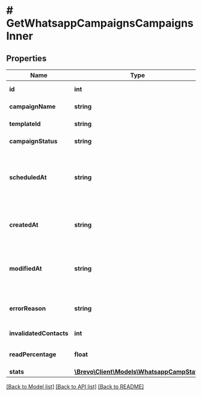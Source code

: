 # # GetWhatsappCampaignsCampaignsInner

## Properties

Name | Type | Description | Notes
------------ | ------------- | ------------- | -------------
**id** | **int** | ID of the WhatsApp Campaign |
**campaignName** | **string** | Name of the WhatsApp Campaign |
**templateId** | **string** | Id of the WhatsApp template |
**campaignStatus** | **string** | Status of the WhatsApp Campaign |
**scheduledAt** | **string** | UTC date-time on which WhatsApp campaign is scheduled. Should be in YYYY-MM-DDTHH:mm:ss.SSSZ format |
**createdAt** | **string** | Creation UTC date-time of the WhatsApp template (YYYY-MM-DDTHH:mm:ss.SSSZ) |
**modifiedAt** | **string** | UTC date-time of last modification of the WhatsApp template (YYYY-MM-DDTHH:mm:ss.SSSZ) |
**errorReason** | **string** | Error Reason associated with the WhatsApp campaign sending | [optional]
**invalidatedContacts** | **int** | Count of invalidated contacts | [optional]
**readPercentage** | **float** | Read percentage of the the WhatsApp campaign created | [optional]
**stats** | [**\Brevo\Client\Models\WhatsappCampStats**](WhatsappCampStats.md) |  | [optional]

[[Back to Model list]](../../README.md#models) [[Back to API list]](../../README.md#endpoints) [[Back to README]](../../README.md)
